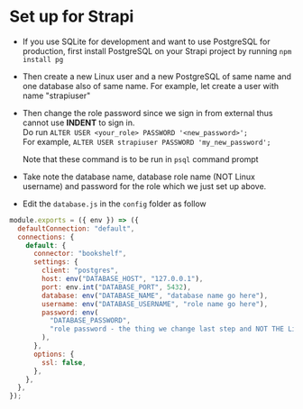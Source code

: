 # Set up for Strapi

- If you use SQLite for development and want to use PostgreSQL for production, first install PostgreSQL on your Strapi project by running `npm install pg`

- Then create a new Linux user and a new PostgreSQL of same name and one database also of same name. For example, let create a user with name "strapiuser"

- Then change the role password since we sign in from external thus cannot use **INDENT** to sign in.  
  Do run `ALTER USER <your_role> PASSWORD '<new_password>';`  
  For example, `ALTER USER strapiuser PASSWORD 'my_new_password';`

  Note that these command is to be run in `psql` command prompt

- Take note the database name, database role name (NOT Linux username) and password for the role which we just set up above.

- Edit the `database.js` in the `config` folder as follow

```js
module.exports = ({ env }) => ({
  defaultConnection: "default",
  connections: {
    default: {
      connector: "bookshelf",
      settings: {
        client: "postgres",
        host: env("DATABASE_HOST", "127.0.0.1"),
        port: env.int("DATABASE_PORT", 5432),
        database: env("DATABASE_NAME", "database name go here"),
        username: env("DATABASE_USERNAME", "role name go here"),
        password: env(
          "DATABASE_PASSWORD",
          "role password - the thing we change last step and NOT THE Linux user's password"
        ),
      },
      options: {
        ssl: false,
      },
    },
  },
});
```
